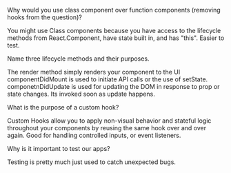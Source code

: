 Why would you use class component over function components (removing hooks from the question)?

You might use Class components because you have access to the lifecycle methods from React.Component, have state built in, and has "this". Easier to test.

 Name three lifecycle methods and their purposes.

The render method simply renders your component to the UI
componentDidMount is used to initiate API calls or the use of setState.
componetnDidUpdate is used for updating the DOM in response to prop or state changes. Its invoked soon as update happens.

 What is the purpose of a custom hook?

Custom Hooks allow you to apply non-visual behavior and stateful logic throughout your components by reusing the same hook over and over again. Good for handling controlled inputs, or event listeners.

 Why is it important to test our apps?

 Testing is pretty much just used to catch unexpected bugs.